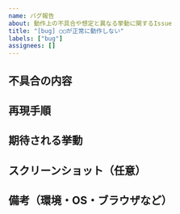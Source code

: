 ```yaml
---
name: バグ報告
about: 動作上の不具合や想定と異なる挙動に関するIssue
title: "[bug] ◯◯が正常に動作しない"
labels: ["bug"]
assignees: []
---
```


## 不具合の内容

## 再現手順

## 期待される挙動

## スクリーンショット（任意）

## 備考（環境・OS・ブラウザなど）
